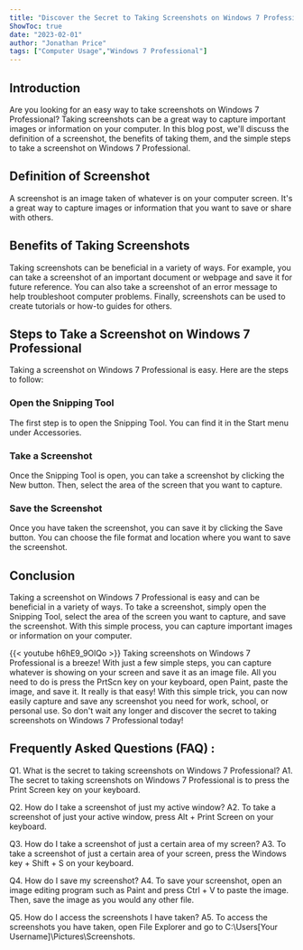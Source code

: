 ```yaml
---
title: "Discover the Secret to Taking Screenshots on Windows 7 Professional - You Won't Believe How Easy it Is!"
ShowToc: true 
date: "2023-02-01"
author: "Jonathan Price" 
tags: ["Computer Usage","Windows 7 Professional"]
---
```

## Introduction
Are you looking for an easy way to take screenshots on Windows 7 Professional? Taking screenshots can be a great way to capture important images or information on your computer. In this blog post, we'll discuss the definition of a screenshot, the benefits of taking them, and the simple steps to take a screenshot on Windows 7 Professional. 

## Definition of Screenshot
A screenshot is an image taken of whatever is on your computer screen. It's a great way to capture images or information that you want to save or share with others.

## Benefits of Taking Screenshots
Taking screenshots can be beneficial in a variety of ways. For example, you can take a screenshot of an important document or webpage and save it for future reference. You can also take a screenshot of an error message to help troubleshoot computer problems. Finally, screenshots can be used to create tutorials or how-to guides for others.

## Steps to Take a Screenshot on Windows 7 Professional
Taking a screenshot on Windows 7 Professional is easy. Here are the steps to follow:

### Open the Snipping Tool
The first step is to open the Snipping Tool. You can find it in the Start menu under Accessories.

### Take a Screenshot
Once the Snipping Tool is open, you can take a screenshot by clicking the New button. Then, select the area of the screen that you want to capture.

### Save the Screenshot
Once you have taken the screenshot, you can save it by clicking the Save button. You can choose the file format and location where you want to save the screenshot.

## Conclusion
Taking a screenshot on Windows 7 Professional is easy and can be beneficial in a variety of ways. To take a screenshot, simply open the Snipping Tool, select the area of the screen you want to capture, and save the screenshot. With this simple process, you can capture important images or information on your computer.

{{< youtube h6hE9_9OlQo >}} 
Taking screenshots on Windows 7 Professional is a breeze! With just a few simple steps, you can capture whatever is showing on your screen and save it as an image file. All you need to do is press the PrtScn key on your keyboard, open Paint, paste the image, and save it. It really is that easy! With this simple trick, you can now easily capture and save any screenshot you need for work, school, or personal use. So don't wait any longer and discover the secret to taking screenshots on Windows 7 Professional today!

## Frequently Asked Questions (FAQ) :
Q1. What is the secret to taking screenshots on Windows 7 Professional?
A1. The secret to taking screenshots on Windows 7 Professional is to press the Print Screen key on your keyboard.

Q2. How do I take a screenshot of just my active window?
A2. To take a screenshot of just your active window, press Alt + Print Screen on your keyboard.

Q3. How do I take a screenshot of just a certain area of my screen?
A3. To take a screenshot of just a certain area of your screen, press the Windows key + Shift + S on your keyboard.

Q4. How do I save my screenshot?
A4. To save your screenshot, open an image editing program such as Paint and press Ctrl + V to paste the image. Then, save the image as you would any other file.

Q5. How do I access the screenshots I have taken?
A5. To access the screenshots you have taken, open File Explorer and go to C:\Users\[Your Username]\Pictures\Screenshots.



